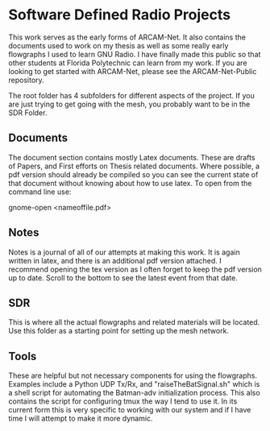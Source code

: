 # Software Defined Radio Projects

This work serves as the early forms of ARCAM-Net. It also contains the documents used to work on my thesis as well as some really early flowgraphs I used to learn GNU Radio. I have finally made this public so that other students at Florida Polytechnic can learn from my work. If you are looking to get started with ARCAM-Net, please see the ARCAM-Net-Public repository. 

The root folder has 4 subfolders for different aspects of the project.
If you are just trying to get going with the mesh, you probably want to be in the 
SDR Folder. 


## Documents

The document section contains mostly Latex documents. These are drafts of Papers, and First efforts on Thesis related documents. Where possible, a pdf version should already be compiled so you can see the current state of that document without knowing about how to use latex. To open from the command line use: 

gnome-open <nameoffile.pdf>


## Notes

Notes is a journal of all of our attempts at making this work. It is again written in latex, and there is an additional pdf version attached. I recommend opening the tex version as I often forget to keep the pdf version up to date. Scroll to the bottom to see the latest event from that date. 


## SDR

This is where all the actual flowgraphs and related materials will be located. Use this folder as a starting point for setting up the mesh network. 

## Tools

These are helpful but not necessary components for using the flowgraphs. Examples include a Python UDP Tx/Rx, and "raiseTheBatSignal.sh" which is a shell script for automating the Batman-adv initialization process. This also contains the script for configuring tmux the way I tend to use it. In its current form this is very specific to working with our system and if I have time I will attempt to make it more dynamic.  


  
